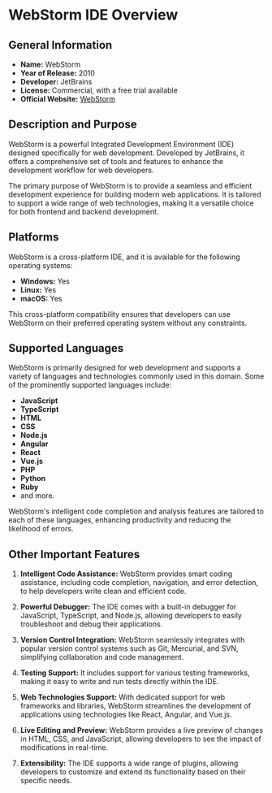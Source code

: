 # WebStorm IDE Overview

## General Information

- **Name:** WebStorm
- **Year of Release:** 2010
- **Developer:** JetBrains
- **License:** Commercial, with a free trial available
- **Official Website:** [WebStorm](https://www.jetbrains.com/webstorm/)

## Description and Purpose

WebStorm is a powerful Integrated Development Environment (IDE) designed specifically for web development. Developed by JetBrains, it offers a comprehensive set of tools and features to enhance the development workflow for web developers.

The primary purpose of WebStorm is to provide a seamless and efficient development experience for building modern web applications. It is tailored to support a wide range of web technologies, making it a versatile choice for both frontend and backend development.

## Platforms

WebStorm is a cross-platform IDE, and it is available for the following operating systems:

- **Windows:** Yes
- **Linux:** Yes
- **macOS:** Yes

This cross-platform compatibility ensures that developers can use WebStorm on their preferred operating system without any constraints.

## Supported Languages

WebStorm is primarily designed for web development and supports a variety of languages and technologies commonly used in this domain. Some of the prominently supported languages include:

- **JavaScript**
- **TypeScript**
- **HTML**
- **CSS**
- **Node.js**
- **Angular**
- **React**
- **Vue.js**
- **PHP**
- **Python**
- **Ruby**
- and more.

WebStorm's intelligent code completion and analysis features are tailored to each of these languages, enhancing productivity and reducing the likelihood of errors.

## Other Important Features

1. **Intelligent Code Assistance:** WebStorm provides smart coding assistance, including code completion, navigation, and error detection, to help developers write clean and efficient code.

2. **Powerful Debugger:** The IDE comes with a built-in debugger for JavaScript, TypeScript, and Node.js, allowing developers to easily troubleshoot and debug their applications.

3. **Version Control Integration:** WebStorm seamlessly integrates with popular version control systems such as Git, Mercurial, and SVN, simplifying collaboration and code management.

4. **Testing Support:** It includes support for various testing frameworks, making it easy to write and run tests directly within the IDE.


5. **Web Technologies Support:** With dedicated support for web frameworks and libraries, WebStorm streamlines the development of applications using technologies like React, Angular, and Vue.js.

6. **Live Editing and Preview:** WebStorm provides a live preview of changes in HTML, CSS, and JavaScript, allowing developers to see the impact of modifications in real-time.

7. **Extensibility:** The IDE supports a wide range of plugins, allowing developers to customize and extend its functionality based on their specific needs.

